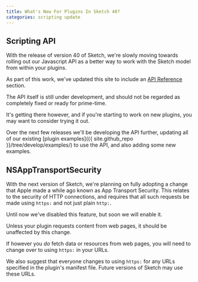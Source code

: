 ```yaml
---
title: What's New For Plugins In Sketch 40?
categories: scripting update
---
```


## Scripting API

With the release of version 40 of Sketch, we're slowly moving towards rolling out our Javascript API as a better way to work with the Sketch model from within your plugins.

As part of this work, we've updated this site to include an [API Reference](/reference/api) section.

The API itself is still under development, and should not be regarded as completely fixed or ready for prime-time.

It's getting there however, and if you're starting to work on new plugins, you may want to consider trying it out.

Over the next few releases we'll be developing the API further, updating all of our existing [plugin examples]({{ site.github_repo }}/tree/develop/examples/) to use the API, and also adding some new examples.

## NSAppTransportSecurity

With the next version of Sketch, we're planning on fully adopting a change that Apple made a while ago known as App Transport Security. This relates to the security of HTTP connections, and requires that all such requests be made using `https:` and not just plain `http:`.

Until now we've disabled this feature, but soon we will enable it.

Unless your plugin requests content from web pages, it should be unaffected by this change.

If however you _do_ fetch data or resources from web pages, you will need to change over to using `https:` in your URLs.

We also suggest that everyone changes to using `https:` for any URLs specified in the plugin's manifest file. Future versions of Sketch may use these URLs.

